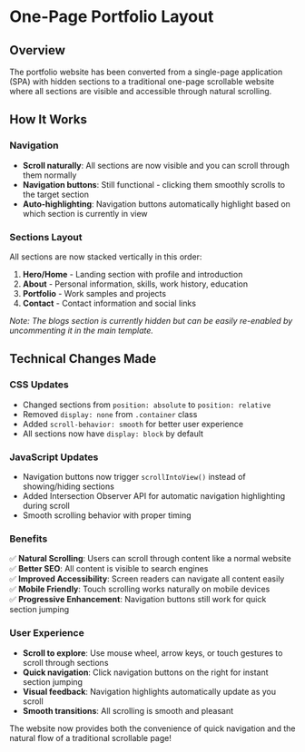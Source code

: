 # One-Page Portfolio Layout

## Overview

The portfolio website has been converted from a single-page application (SPA) with hidden sections to a traditional one-page scrollable website where all sections are visible and accessible through natural scrolling.

## How It Works

### Navigation
- **Scroll naturally**: All sections are now visible and you can scroll through them normally
- **Navigation buttons**: Still functional - clicking them smoothly scrolls to the target section
- **Auto-highlighting**: Navigation buttons automatically highlight based on which section is currently in view

### Sections Layout
All sections are now stacked vertically in this order:
1. **Hero/Home** - Landing section with profile and introduction
2. **About** - Personal information, skills, work history, education
3. **Portfolio** - Work samples and projects
4. **Contact** - Contact information and social links

*Note: The blogs section is currently hidden but can be easily re-enabled by uncommenting it in the main template.*

## Technical Changes Made

### CSS Updates
- Changed sections from `position: absolute` to `position: relative`
- Removed `display: none` from `.container` class
- Added `scroll-behavior: smooth` for better user experience
- All sections now have `display: block` by default

### JavaScript Updates
- Navigation buttons now trigger `scrollIntoView()` instead of showing/hiding sections
- Added Intersection Observer API for automatic navigation highlighting during scroll
- Smooth scrolling behavior with proper timing

### Benefits
✅ **Natural Scrolling**: Users can scroll through content like a normal website  
✅ **Better SEO**: All content is visible to search engines  
✅ **Improved Accessibility**: Screen readers can navigate all content easily  
✅ **Mobile Friendly**: Touch scrolling works naturally on mobile devices  
✅ **Progressive Enhancement**: Navigation buttons still work for quick section jumping  

### User Experience
- **Scroll to explore**: Use mouse wheel, arrow keys, or touch gestures to scroll through sections
- **Quick navigation**: Click navigation buttons on the right for instant section jumping
- **Visual feedback**: Navigation highlights automatically update as you scroll
- **Smooth transitions**: All scrolling is smooth and pleasant

The website now provides both the convenience of quick navigation and the natural flow of a traditional scrollable page!
